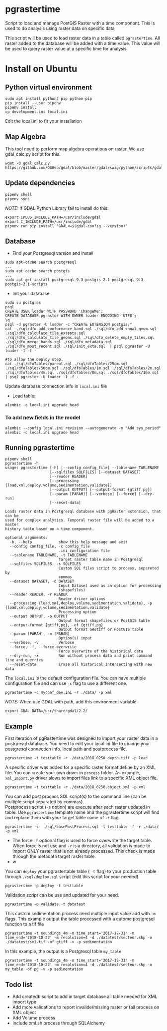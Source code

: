 # pgrastertime
Script to load and manage PostGIS Raster with a time component. This is used
to do analysis using raster data on specific data

This script will be used to load raster data in a table called `pgrastertime`.
All raster added to the database will be added with a time value. This value
will be used to query raster value at a specific time for analysis.


# Install on Ubuntu

## Python virtual environment
```
sudo apt install python3 pip python-pip
pip install --user pipenv
pipenv install
cp development.ini local.ini
```
Edit the local.ini to fit your installation

## Map Algebra 
This tool need to perform map algebra operations on raster.  We use gdal_calc.py script for this.

```
wget -O gdal_calc.py https://github.com/OSGeo/gdal/blob/master/gdal/swig/python/scripts/gdal_calc.py
```

## Update dependencies
```
pipenv shell
pipenv sync
```
*NOTE:* If GDAL Python Library fail to install do this:

```
export CPLUS_INCLUDE_PATH=/usr/include/gdal
export C_INCLUDE_PATH=/usr/include/gdal
pipenv run pip install "GDAL<=$(gdal-config --version)"
```

## Database

 - Find your Postgresql version and install

```
sudo apt-cache search postgresql
...
sudo apt-cache search postgis
...
sudo apt-get install postgresql-9.3-postgis-2.1 postgresql-9.3-postgis-2.1-scripts
```


 - Init your database

```
sudo su postgres
psql
CREATE USER loader WITH PASSWORD 'ChangeMe';
CREATE DATABASE pgraster WITH OWNER loader ENCODING 'UTF8';
\q
psql -d pgraster -U loader -c "CREATE EXTENSION postgis;"
cat  ./sql/dfo_add_conformance_band.sql ./sql/dfo_add_shoal_geom.sql ./sql/dfo_calculate_tile_extents.sql ./sql/dfo_calculate_tile_geoms.sql ./sql/dfo_delete_empty_tiles.sql ./sql/dfo_merge_bands.sql ./sql/dfo_metadata.sql ./sql/dfo_most_recent.sql ./sql/init_exta.sql  | psql pgraster -U loader -1 -f -

#to allow the deploy step.
cat ./sql/dfoTables/parent.sql ./sql/dfoTables/25cm.sql ./sql/dfoTables/50cm.sql ./sql/dfoTables/1m.sql ./sql/dfoTables/2m.sql ./sql/dfoTables/4m.sql ./sql/dfoTables/8m.sql ./sql/dfoTables/16m.sql | psql pgraster -U loader -1 -f -

```

Update database connection info in `local.ini` file


 - Load table:
 
```
alembic -c local.ini upgrade head
```

### To add new fields in the model

```
alembic --config local.ini revision --autogenerate -m "Add sys_period"
alembic -c local.ini upgrade head
```

## Running pgrastertime

```
pipenv shell
pgrastertime -h
usage: pgrastertime [-h] [--config config_file] --tablename TABLENAME
                    [--sqlfiles SQLFILES] [--dataset DATASET]
                    [--reader READER]
                    [--processing {load,xml,deploy,volume,sedimentation,validate}]
                    [--output OUTPUT] [--output-format {gtiff,pg}]
                    [--param [PARAM]] [--verbose] [--force] [--dry-run]
                    [--reset-data]

Loads raster data in Postgresql database with pgRaster extension, that can be
used for complex analytics. Temporal raster file will be added to a master
history table based on a time component.

optional arguments:
  -h, --help            show this help message and exit
  --config config_file, -c config_file
                        .ini configuration file
  --tablename TABLENAME, -t TABLENAME
                        Target raster table name in Postgresql
  --sqlfiles SQLFILES, -s SQLFILES
                        Custom SQL files script to process, separeted by
                        commas
  --dataset DATASET, -d DATASET
                        Input Dataset used as an option for processing
                        (shapefiles)
  --reader READER, -r READER
                        Reader driver options
  --processing {load,xml,deploy,volume,sedimentation,validate}, -p {load,xml,deploy,volume,sedimentation,validate}
                        Processing option
  --output OUTPUT, -o OUTPUT
                        Output format shapefiles or PostGIS table
  --output-format {gtiff,pg}, -of {gtiff,pg}
                        Output format Geotiff or PostGIS table
  --param [PARAM], -m [PARAM]
                        Option(s) input
  --verbose, -v         Verbose
  --force, -f, --force-overwrite
                        Force overwrite of the historical data
  --dry-run, -x         Run without process data and print command line and querries
  --reset-data          Erase all historical intersecting with new data
```

The `local.ini` is the default configuration file.  You can have multiple configuration file and 
can use `-c` flag to use a different one.

```
pgrastertime -c myconf_dev.ini -r ./data/ -p xml
```

*NOTE:* When use GDAL with path, add this environment variable
```
export GDAL_DATA=/usr/share/gdal/2.2/
```

## Example

First iteration of pgRastertime was designed to import your raster data in a postgresql database.  You need to 
edit your local.ini file to change your postgresql connection info, local path and postprocess file. 

```
pgrastertime -t testtable -r ./data/2018_0250_depth.tiff -p load
```

A specific driver was added for a specific raster format define by an XML file. You can create your own 
driver in `process` folder.  As example, `xml_import.py` driver alows to import files link to a specific XML object file.

```
pgrastertime -t testtable -r ./data/2018_0250.object.xml -p xml
```

You can add post process SQL script(s) to the command line (can be multiple script separated by commas).  
Postprocess script (-s option) are execute after each raster updated in table.  Use `pgrastertime` template
name and the pgrastertime script will find and replace them with your target table name of `-t` flag. 

```
pgrastertime -s  ./sql/basePostProcess.sql -t testtable -f -r ./data/ -p xml
```

 * The force `-f` optional flag is used to force overwrite the target table.  When force is not use and `-r` is a directory, all validation is made to import ONLY raster that is not already processed.  This check is made through the metadata target raster table.
 * w

You can `deploy` your pgrastertable table ( `-t` flag) to your production table through `./sql/deploy.sql` script (edit this
script for your needed).  

```
pgrastertime -p deploy -t testtable
```

Validation script can be use and updated for your need.

```
pgrastertime -p validate -t datatest
```

This custom sedimentation process need multiple input value add with `-m` flags.  This example output the table processed with a cutome postgresql function to a tif file

```
pgrastertime -t soundings_4m -m time_start='2017-12-31' -m time_end='2018-10-22' -m resolution=4 -d ./datatest/secteur.shp -o ./datatest/sm1.tif -of gtiff -v -p sedimentation
```

In this example, the output is a Postgresql table `my_table`

```
pgrastertime -t soundings_4m -m time_start='2017-12-31' -m time_end='2018-10-22' -m resolution=4 -d ./datatest/secteur.shp -o my_table -of pg -v -p sedimentation
```

## Todo list

 * Add createdb script to add in target database all table needed for XML import type
 * Add more validations to report invalide/missing raster or fail process on XML object  
 * Add Volume  process
 * Include xml.sh process through SQLAlchemy




